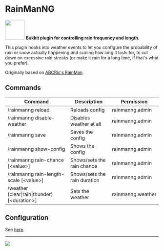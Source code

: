 # RainManNG
<img src="https://github.com/velnias75/RainManNG/raw/master/icon.svg" height="64px"> **Bukkit plugin for controlling rain frequency and length.**

This plugin hooks into weather events to let you configure the probability of rain or snow actually happening and scaling how long it lasts for, to cut down on excessive rain streaks (or make it rain for a long time, if that's what you prefer).

Originally based on [ABCRic's RainMan](https://dev.bukkit.org/projects/rainman).

## Commands
| **Command** |	**Description** |	**Permission** |
| --- | --- | --- |
| /rainmanng reload |	Reloads config | rainmanng.admin |
| /rainmanng disable-weather | Disables weather at all | rainmanng.admin |
| /rainmanng save | Saves the config | rainmanng.admin |
| /rainmanng show-config | Shows the config | rainmanng.admin |
| /rainmanng rain-chance [\<value\>] | Shows/sets the rain chance | rainmanng.admin |
| /rainmanng rain-length-scale [\<value\>] | Shows/sets the rain duration | rainmanng.admin |
| /weather (clear\|rain\|thunder) [\<duration\>] |	Sets the weather | rainmanng.weather |

## Configuration
See [here](src/main/resources/config.yml).

---

![](https://bstats.org/signatures/bukkit/RainManNG.svg)
